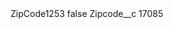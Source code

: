 <?xml version="1.0" encoding="UTF-8"?>
<CustomMetadata xmlns="http://soap.sforce.com/2006/04/metadata" xmlns:xsi="http://www.w3.org/2001/XMLSchema-instance" xmlns:xsd="http://www.w3.org/2001/XMLSchema">
    <label>ZipCode1253</label>
    <protected>false</protected>
    <values>
        <field>Zipcode__c</field>
        <value xsi:type="xsd:string">17085</value>
    </values>
</CustomMetadata>
